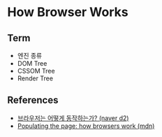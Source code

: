# How Browser Works

## Term

- 엔진 종류
- DOM Tree
- CSSOM Tree
- Render Tree

## References

- [브라우저는 어떻게 동작하는가? (naver d2)](https://d2.naver.com/helloworld/59361)
- [Populating the page: how browsers work (mdn)](https://developer.mozilla.org/en-US/docs/Web/Performance/How_browsers_work)
